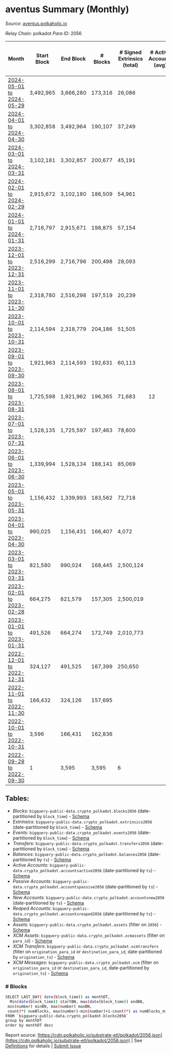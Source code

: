 # aventus Summary (Monthly)

_Source_: [aventus.polkaholic.io](https://aventus.polkaholic.io)

*Relay Chain*: polkadot
*Para ID*: 2056



| Month | Start Block | End Block | # Blocks | # Signed Extrinsics (total) | # Active Accounts (avg) | # Addresses with Balances (max) | Issues |
| ----- | ----------- | --------- | -------- | --------------------------- | ----------------------- | ------------------------------- | ------ |
| [2024-05-01 to 2024-05-29](/polkadot/2056-aventus/2024-05-31.md) | 3,492,965 | 3,666,280 | 173,316 | 26,086 |  |  | -   |   
| [2024-04-01 to 2024-04-30](/polkadot/2056-aventus/2024-04-30.md) | 3,302,858 | 3,492,964 | 190,107 | 37,249 |  |  | -   |   
| [2024-03-01 to 2024-03-31](/polkadot/2056-aventus/2024-03-31.md) | 3,102,181 | 3,302,857 | 200,677 | 45,191 |  |  | -   |   
| [2024-02-01 to 2024-02-29](/polkadot/2056-aventus/2024-02-29.md) | 2,915,672 | 3,102,180 | 186,509 | 54,961 |  |  | -   |   
| [2024-01-01 to 2024-01-31](/polkadot/2056-aventus/2024-01-31.md) | 2,716,797 | 2,915,671 | 198,875 | 57,154 |  |  | -   |   
| [2023-12-01 to 2023-12-31](/polkadot/2056-aventus/2023-12-31.md) | 2,516,299 | 2,716,796 | 200,498 | 28,093 |  |  | -   |   
| [2023-11-01 to 2023-11-30](/polkadot/2056-aventus/2023-11-30.md) | 2,318,780 | 2,516,298 | 197,519 | 20,239 |  |  | -   |   
| [2023-10-01 to 2023-10-31](/polkadot/2056-aventus/2023-10-31.md) | 2,114,594 | 2,318,779 | 204,186 | 51,505 |  |  | -   |   
| [2023-09-01 to 2023-09-30](/polkadot/2056-aventus/2023-09-30.md) | 1,921,963 | 2,114,593 | 192,631 | 60,113 |  |  | -   |   
| [2023-08-01 to 2023-08-31](/polkadot/2056-aventus/2023-08-31.md) | 1,725,598 | 1,921,962 | 196,365 | 71,683 | 12 |  | -   |   
| [2023-07-01 to 2023-07-31](/polkadot/2056-aventus/2023-07-31.md) | 1,528,135 | 1,725,597 | 197,463 | 78,600 |  |  | -   |   
| [2023-06-01 to 2023-06-30](/polkadot/2056-aventus/2023-06-30.md) | 1,339,994 | 1,528,134 | 188,141 | 85,069 |  |  | -   |   
| [2023-05-01 to 2023-05-31](/polkadot/2056-aventus/2023-05-31.md) | 1,156,432 | 1,339,993 | 183,562 | 72,718 |  |  | -   |   
| [2023-04-01 to 2023-04-30](/polkadot/2056-aventus/2023-04-30.md) | 990,025 | 1,156,431 | 166,407 | 4,072 |  |  | -   |   
| [2023-03-01 to 2023-03-31](/polkadot/2056-aventus/2023-03-31.md) | 821,580 | 990,024 | 168,445 | 2,500,124 |  |  | -   |   
| [2023-02-01 to 2023-02-28](/polkadot/2056-aventus/2023-02-28.md) | 664,275 | 821,579 | 157,305 | 2,500,019 |  |  | -   |   
| [2023-01-01 to 2023-01-31](/polkadot/2056-aventus/2023-01-31.md) | 491,526 | 664,274 | 172,749 | 2,010,773 |  |  | -   |   
| [2022-12-01 to 2022-12-31](/polkadot/2056-aventus/2022-12-31.md) | 324,127 | 491,525 | 167,399 | 250,650 |  |  | -   |   
| [2022-11-01 to 2022-11-30](/polkadot/2056-aventus/2022-11-30.md) | 166,432 | 324,126 | 157,695 |  |  |  | -   |   
| [2022-10-01 to 2022-10-31](/polkadot/2056-aventus/2022-10-31.md) | 3,596 | 166,431 | 162,836 |  |  |  | -   |   
| [2022-09-29 to 2022-09-30](/polkadot/2056-aventus/2022-09-30.md) | 1 | 3,595 | 3,595 | 6 |  |  | -   |   

## Tables:

* _Blocks_: `bigquery-public-data.crypto_polkadot.blocks2056` (date-partitioned by `block_time`) - [Schema](/schema/balances.json)
* _Extrinsics_: `bigquery-public-data.crypto_polkadot.extrinsics2056` (date-partitioned by `block_time`) - [Schema](/schema/extrinsics.json)
* _Events_: `bigquery-public-data.crypto_polkadot.events2056` (date-partitioned by `block_time`) - [Schema](/schema/events.json)
* _Transfers_: `bigquery-public-data.crypto_polkadot.transfers2056` (date-partitioned by `block_time`) - [Schema](/schema/transfers.json)
* _Balances_: `bigquery-public-data.crypto_polkadot.balances2056` (date-partitioned by `ts`) - [Schema](/schema/balances.json)
* _Active Accounts_: `bigquery-public-data.crypto_polkadot.accountsactive2056` (date-partitioned by `ts`) - [Schema](/schema/accountsactive.json)
* _Passive Accounts_: `bigquery-public-data.crypto_polkadot.accountspassive2056` (date-partitioned by `ts`) - [Schema](/schema/accountspassive.json)
* _New Accounts_: `bigquery-public-data.crypto_polkadot.accountsnew2056` (date-partitioned by `ts`) - [Schema](/schema/accountsnew.json)
* _Reaped Accounts_: `bigquery-public-data.crypto_polkadot.accountsreaped2056` (date-partitioned by `ts`) - [Schema](/schema/accountsreaped.json)
* _Assets_: `bigquery-public-data.crypto_polkadot.assets` (filter on `2056`) - [Schema](/schema/assets.json)
* _XCM Assets_: `bigquery-public-data.crypto_polkadot.xcmassets` (filter on `para_id`) - [Schema](/schema/xcmassets.json)
* _XCM Transfers_: `bigquery-public-data.crypto_polkadot.xcmtransfers` (filter on `origination_para_id` or `destination_para_id`, date-partitioned by `origination_ts`) - [Schema](/schema/xcmtransfers.json)
* _XCM Messages_: `bigquery-public-data.crypto_polkadot.xcm` (filter on `origination_para_id` or `destination_para_id`, date-partitioned by `origination_ts`) - [Schema](/schema/xcm.json)

### # Blocks
```bash
SELECT LAST_DAY( date(block_time)) as monthDT,
  Min(date(block_time)) startBN, max(date(block_time)) endBN, 
 min(number) minBN, max(number) maxBN, 
 count(*) numBlocks, max(number)-min(number)+1-count(*) as numBlocks_missing 
FROM `bigquery-public-data.crypto_polkadot.blocks2056` 
group by monthDT 
order by monthDT desc
```


Report source: [https://cdn.polkaholic.io/substrate-etl/polkadot/2056.json](https://cdn.polkaholic.io/substrate-etl/polkadot/2056.json) | See [Definitions](/DEFINITIONS.md) for details | [Submit Issue](https://github.com/colorfulnotion/substrate-etl/issues)
